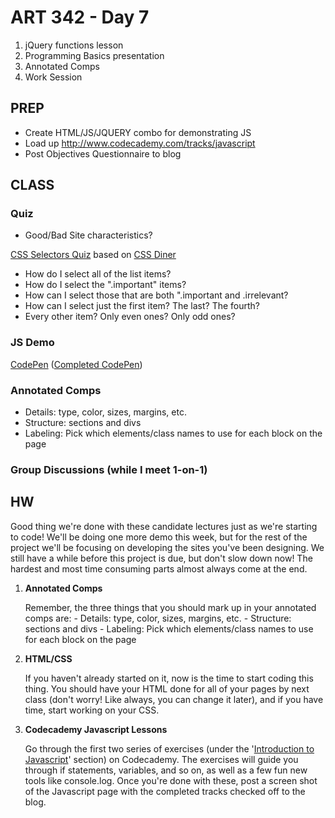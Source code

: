 ART 342 - Day 7
=======================================

1. jQuery functions lesson
2. Programming Basics presentation
4. Annotated Comps
5. Work Session


PREP
---------------------------------------
- Create HTML/JS/JQUERY combo for demonstrating JS
- Load up http://www.codecademy.com/tracks/javascript
- Post Objectives Questionnaire to blog


CLASS
---------------------------------------


### Quiz
- Good/Bad Site characteristics?

[CSS Selectors Quiz](http://codepen.io/thomhines/pen/BzntC) based on [CSS Diner](http://flukeout.github.io/)
- How do I select all of the list items?
- How do I select the ".important" items?
- How can I select those that are both ".important and .irrelevant?
- How can I select just the first item? The last? The fourth?
- Every other item? Only even ones? Only odd ones?


### JS Demo
[CodePen](http://codepen.io/thomhines/pen/mcKzt/) ([Completed CodePen](http://codepen.io/thomhines/pen/JqbLo/))


### Annotated Comps
- Details: type, color, sizes, margins, etc.
- Structure: sections and divs
- Labeling: Pick which elements/class names to use for each block on the page

### Group Discussions (while I meet 1-on-1)


HW
---------------------------------------
Good thing we're done with these candidate lectures just as we're starting to code! We'll be doing one more demo this week, but for the rest of the project we'll be focusing on developing the sites you've been designing. We still have a while before this project is due, but don't slow down now! The hardest and most time consuming parts almost always come at the end.


1. **Annotated Comps**

	Remember, the three things that you should mark up in your annotated comps are:
		- Details: type, color, sizes, margins, etc.
		- Structure: sections and divs
		- Labeling: Pick which elements/class names to use for each block on the page


2. **HTML/CSS**

	If you haven't already started on it, now is the time to start coding this thing. You should have your HTML done for all of your pages by next class (don't worry! Like always, you can change it later), and if you have time, start working on your CSS.


3. **Codecademy Javascript Lessons**

	Go through the first two series of exercises (under the '[Introduction to Javascript](http://www.codecademy.com/tracks/javascript)' section) on Codecademy. The exercises will guide you through if statements, variables, and so on, as well as a few fun new tools like console.log. Once you're done with these, post a screen shot of the Javascript page with the completed tracks checked off to the blog.

